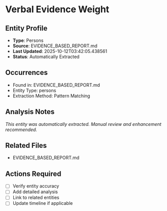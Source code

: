 # Verbal Evidence Weight

## Entity Profile
- **Type**: Persons
- **Source**: EVIDENCE_BASED_REPORT.md
- **Last Updated**: 2025-10-12T03:42:05.438561
- **Status**: Automatically Extracted

## Occurrences
- Found in: EVIDENCE_BASED_REPORT.md
- Entity Type: persons
- Extraction Method: Pattern Matching

## Analysis Notes
*This entity was automatically extracted. Manual review and enhancement recommended.*

## Related Files
- EVIDENCE_BASED_REPORT.md

## Actions Required
- [ ] Verify entity accuracy
- [ ] Add detailed analysis
- [ ] Link to related entities
- [ ] Update timeline if applicable
